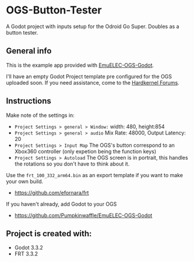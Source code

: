 # OGS-Button-Tester
A Godot project with inputs setup for the Odroid Go Super. Doubles as a button tester.

## General info
This is the example app provided with <a href="https://github.com/Pumpkinwaffle/EmuELEC-OGS-Godot">EmuELEC-OGS-Godot</a>.

I'll have an empty Godot Project template pre configured for the OGS uploaded soon. If you need assistance, come to the <a href="https://forum.odroid.com/viewtopic.php?f=193&t=39708&sid=45e9324b1ef05e4651f6a79924689f34">Hardkernel Forums</a>.

## Instructions
Make note of the settings in:
* `Project Settings > general > Window:` width: 480, height:854
* `Project Settings > general > audio` Mix Rate: 48000, Output Latency: 20
* `Project Settings > Input Map` The OGS's button correspond to an Xbox360 controller (only expetion being the function keys)
* `Project Settings > Autoload` The OGS screen is in portrait, this handles the rotations so you don't have to think about it.

Use the `frt_100_332_arm64.bin` as an export template if you want to make your own build.
* <https://github.com/efornara/frt>



If you haven't already, add Godot to your OGS
* <https://github.com/Pumpkinwaffle/EmuELEC-OGS-Godot>


	
## Project is created with:
* Godot 3.3.2
* FRT 3.3.2
